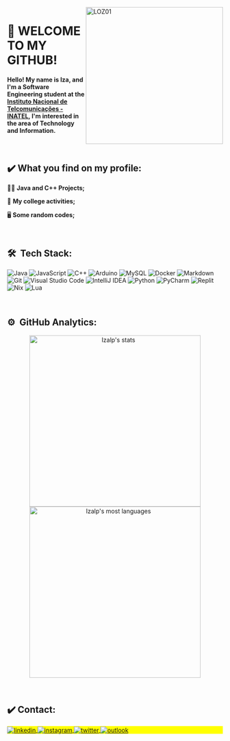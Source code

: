<img align ="right" alt="LOZ01" height="320" src="https://user-images.githubusercontent.com/102091381/213921754-a1f202a2-f08d-4935-9341-b6a0a40a62ae.gif">
 
<h1 align="left">  🚀 WELCOME TO MY GITHUB! 
 
 </br> 
 
#### Hello! My name is Iza, and I'm a Software Engineering student at the [Instituto Nacional de Telcomunicações - INATEL](https://inatel.br/home/), I'm interested in the area of Technology and Information. 
 
 </br>
 
##  ✔️ What you find on my profile:

👩‍💻 **Java and C++ Projects;**

📑️ **My college activities;**

🖥️ **Some random codes;**

<br>
 
## 🛠 &nbsp;Tech Stack:
![Java](https://img.shields.io/badge/java-%23ED8B00.svg?style=for-the-badge&logo=java&logoColor=white)
![JavaScript](https://img.shields.io/badge/javascript-%23323330.svg?style=for-the-badge&logo=javascript&logoColor=%23F7DF1E)
![C++](https://img.shields.io/badge/c++-%2300599C.svg?style=for-the-badge&logo=c%2B%2B&logoColor=white)
![Arduino](https://img.shields.io/badge/-Arduino-00979D?style=for-the-badge&logo=Arduino&logoColor=white)
![MySQL](https://img.shields.io/badge/mysql-%2300f.svg?style=for-the-badge&logo=mysql&logoColor=white)
![Docker](https://img.shields.io/badge/docker-%230db7ed.svg?style=for-the-badge&logo=docker&logoColor=white)
![Markdown](https://img.shields.io/badge/Markdown-000000?style=for-the-badge&logo=markdown&logoColor=white)
![Git](https://img.shields.io/badge/GIT-E44C30?style=for-the-badge&logo=git&logoColor=white)
![Visual Studio Code](https://img.shields.io/badge/Visual%20Studio%20Code-0078d7.svg?style=for-the-badge&logo=visual-studio-code&logoColor=white)
![IntelliJ IDEA](https://img.shields.io/badge/IntelliJIDEA-000000.svg?style=for-the-badge&logo=intellij-idea&logoColor=white)
![Python](https://img.shields.io/badge/python-3670A0?style=for-the-badge&logo=python&logoColor=ffdd54)
![PyCharm](https://img.shields.io/badge/pycharm-143?style=for-the-badge&logo=pycharm&logoColor=black&color=black&labelColor=green)
![Replit](https://img.shields.io/badge/Replit-DD1200?style=for-the-badge&logo=Replit&logoColor=white)
![Nix](https://img.shields.io/badge/NIX-5277C3.svg?style=for-the-badge&logo=NixOS&logoColor=white)
![Lua](https://img.shields.io/badge/lua-%232C2D72.svg?style=for-the-badge&logo=lua&logoColor=white)

 
<br>

## ⚙️ &nbsp;GitHub Analytics:
<p align="center">
<img width="400em" src="https://github-readme-stats.vercel.app/api?username=Izalp&show_icons=true&theme=dracula" alt="Izalp's stats"/>
<img width="400em" src="https://github-readme-stats.vercel.app/api/top-langs/?username=Izalp&layout=compact&theme=dracula" alt="Izalp's most languages"/>
</p>

<br>

## ✔️ Contact:

<p align="left" style="background:yellow">
 


<a href="https://www.linkedin.com/in/iza-lopes-065b81204/" target="_blank">
  <img align="center" src="https://img.shields.io/badge/linkedin-%230077B5.svg?style=for-the-badge&logo=linkedin&logoColor=white" alt="linkedin"/>
</a>
<a href="https://instagram.com/izallopes_" target="_blank">
 <img align="center" src="https://img.shields.io/badge/Instagram-%23E4405F.svg?style=for-the-badge&logo=Instagram&logoColor=white" alt="instagram"/>
</a>
<a href="https://twitter.com/izallopes_" target="_blank">
 <img align="center" src="https://img.shields.io/badge/Twitter-%231DA1F2.svg?style=for-the-badge&logo=Twitter&logoColor=white" alt="twitter"/>
 </a>
<a href="iza.lopes@ges.inatel.br" target="_blank">
  <img align="center" src="https://img.shields.io/badge/Microsoft_Outlook-0078D4?style=for-the-badge&logo=microsoft-outlook&logoColor=white" alt="outlook"/>
</a>
</p>
